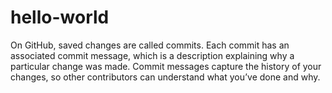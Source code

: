 # hello-world

On GitHub, saved changes are called commits.
Each commit has an associated commit message, which is a description explaining why a particular change was made.
Commit messages capture the history of your changes, so other contributors can understand what you’ve done and why.
